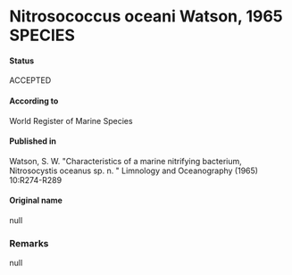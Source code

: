 # Nitrosococcus oceani Watson, 1965 SPECIES

#### Status
ACCEPTED

#### According to
World Register of Marine Species

#### Published in
Watson, S. W. "Characteristics of a marine nitrifying bacterium, Nitrosocystis oceanus sp. n. " Limnology and Oceanography (1965) 10:R274-R289

#### Original name
null

### Remarks
null